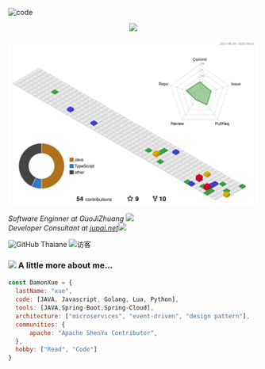 
![code](https://readme-typing-svg.herokuapp.com/?lines=DamonXue.code(Hello,World!);神即是道,道法自然,如来;&font=Fira%20Code&center=true&width=380&height=50)


<div align="center"><img src="https://cdn.jsdelivr.net/gh/sun0225SUN/sun0225SUN/contribution-snake/github-contribution-grid-snake.svg" /></div>

![profile-3d](https://github.com/damonxue/damonxue/blob/main/profile-3d-contrib/profile-gitblock.svg)

<p><em>Software Enginner at GuoJiZhuang </a><img src="https://media.giphy.com/media/fYSnHlufseco8Fh93Z/giphy.gif" width="30"></br>Developer Consultant at <a href="https://www.jupai.net">jupai.net</a><img src="https://media.giphy.com/media/WUlplcMpOCEmTGBtBW/giphy.gif" width="30"> 
</em></p>


![GitHub Thaiane](https://img.shields.io/github/followers/damonxue?label=follow&style=social)
![访客](https://visitor-badge.glitch.me/badge?page_id=damonxue.profile)

### <img src="https://media.giphy.com/media/VgCDAzcKvsR6OM0uWg/giphy.gif" width="50"> A little more about me...  

```javascript
const DamonXue = {
  lastName: "xue",
  code: [JAVA, Javascript, Golang, Lua, Python],
  tools: [JAVA,Spring-Boot,Spring-Cloud],
  architecture: ["microservices", "event-driven", "design pattern"],
  communities: {
      apache: "Apache ShenYu Contributor",
  },
  hobby: ["Read", "Code"]
}
```
